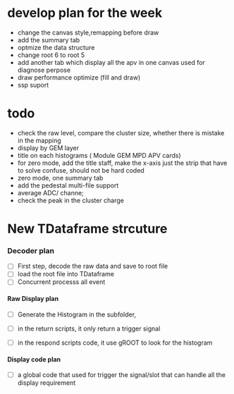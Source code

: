 # develop plan for the week
* change the canvas style,remapping before draw
* add the summary tab
* optmize the data structure 
* change root 6 to root 5 
* add another tab which display all the apv in one canvas used for diagnose perpose
* draw performance optimize (fill and draw)
* ssp suport


# todo 
* check the raw level, compare the cluster size, whether there is mistake in the mapping
* display by GEM layer
* title on each histograms ( Module GEM MPD APV cards)
* for zero mode, add the title staff, make the x-axis just the strip that have to solve confuse, should  not be hard coded
* zero mode, one summary tab
* add the pedestal multi-file support
* average ADC/ channe;
* check the peak in the cluster charge


# New TDataframe strcuture 

### Decoder plan 
- [ ] First step, decode the raw data and save to root file 
- [ ] load the root file into TDataframe
- [ ] Concurrent processs all event 

#### Raw Display plan

- [ ] Generate the Histogram in the subfolder, 
- [ ] in the return scripts, it only return a trigger signal 
- [ ] in the respond scripts code, it use gROOT to look for the histogram


#### Display code plan 

- [ ] a global code that used for trigger the signal/slot that can handle all the display requirement 



